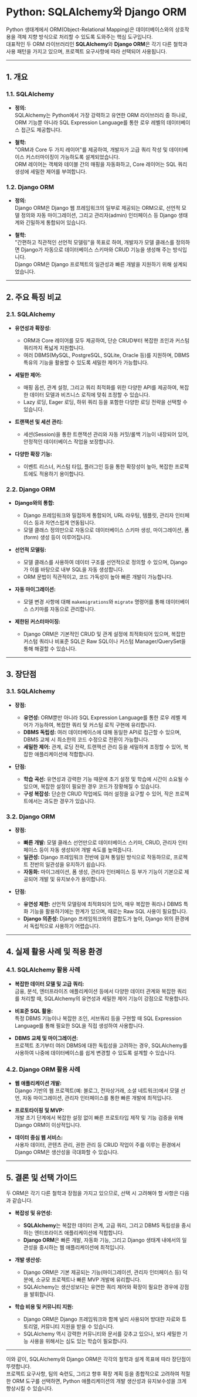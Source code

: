 # Python: SQLAlchemy와 Django ORM

Python 생태계에서 ORM(Object-Relational Mapping)은 데이터베이스와의 상호작용을 객체 지향 방식으로 처리할 수 있도록 도와주는 핵심 도구입니다.  
대표적인 두 ORM 라이브러리인 **SQLAlchemy**와 **Django ORM**은 각기 다른 철학과 사용 패턴을 가지고 있으며, 프로젝트 요구사항에 따라 선택되어 사용됩니다.

---

## 1. 개요

### 1.1. SQLAlchemy

- **정의:**  
  SQLAlchemy는 Python에서 가장 강력하고 유연한 ORM 라이브러리 중 하나로, ORM 기능뿐 아니라 SQL Expression Language를 통한 로우 레벨의 데이터베이스 접근도 제공합니다.
  
- **철학:**  
  "ORM과 Core 두 가지 레이어"를 제공하여, 개발자가 고급 쿼리 작성 및 데이터베이스 커스터마이징이 가능하도록 설계되었습니다.  
  ORM 레이어는 객체와 테이블 간의 매핑을 자동화하고, Core 레이어는 SQL 쿼리 생성에 세밀한 제어를 부여합니다.

### 1.2. Django ORM

- **정의:**  
  Django ORM은 Django 웹 프레임워크의 일부로 제공되는 ORM으로, 선언적 모델 정의와 자동 마이그레이션, 그리고 관리자(admin) 인터페이스 등 Django 생태계와 긴밀하게 통합되어 있습니다.
  
- **철학:**  
  "간편하고 직관적인 선언적 모델링"을 목표로 하여, 개발자가 모델 클래스를 정의하면 Django가 자동으로 데이터베이스 스키마와 CRUD 기능을 생성해 주는 방식입니다.  
  Django ORM은 Django 프로젝트의 일관성과 빠른 개발을 지원하기 위해 설계되었습니다.

---

## 2. 주요 특징 비교

### 2.1. SQLAlchemy

- **유연성과 확장성:**  
  - ORM과 Core 레이어를 모두 제공하여, 단순 CRUD부터 복잡한 조인과 커스텀 쿼리까지 폭넓게 지원합니다.  
  - 여러 DBMS(MySQL, PostgreSQL, SQLite, Oracle 등)를 지원하며, DBMS 특유의 기능을 활용할 수 있도록 세밀한 제어가 가능합니다.
  
- **세밀한 제어:**  
  - 매핑 옵션, 관계 설정, 그리고 쿼리 최적화를 위한 다양한 API를 제공하여, 복잡한 데이터 모델과 비즈니스 로직에 맞춰 조정할 수 있습니다.
  - Lazy 로딩, Eager 로딩, 하위 쿼리 등을 포함한 다양한 로딩 전략을 선택할 수 있습니다.
  
- **트랜잭션 및 세션 관리:**  
  - 세션(Session)을 통한 트랜잭션 관리와 자동 커밋/롤백 기능이 내장되어 있어, 안정적인 데이터베이스 작업을 보장합니다.
  
- **다양한 확장 기능:**  
  - 이벤트 리스너, 커스텀 타입, 플러그인 등을 통한 확장성이 높아, 복잡한 프로젝트에도 적용하기 용이합니다.

### 2.2. Django ORM

- **Django와의 통합:**  
  - Django 프레임워크와 밀접하게 통합되어, URL 라우팅, 템플릿, 관리자 인터페이스 등과 자연스럽게 연동됩니다.
  - 모델 클래스 정의만으로 자동으로 데이터베이스 스키마 생성, 마이그레이션, 폼(form) 생성 등이 이루어집니다.
  
- **선언적 모델링:**  
  - 모델 클래스를 사용하여 데이터 구조를 선언적으로 정의할 수 있으며, Django가 이를 바탕으로 내부 SQL을 자동 생성합니다.
  - ORM 문법이 직관적이고, 코드 가독성이 높아 빠른 개발이 가능합니다.
  
- **자동 마이그레이션:**  
  - 모델 변경 사항에 대해 `makemigrations`와 `migrate` 명령어를 통해 데이터베이스 스키마를 자동으로 관리합니다.
  
- **제한된 커스터마이징:**  
  - Django ORM은 기본적인 CRUD 및 관계 설정에 최적화되어 있으며, 복잡한 커스텀 쿼리나 비표준 SQL은 Raw SQL이나 커스텀 Manager/QuerySet을 통해 해결할 수 있습니다.

---

## 3. 장단점

### 3.1. SQLAlchemy

- **장점:**  
  - **유연성:** ORM뿐만 아니라 SQL Expression Language를 통한 로우 레벨 제어가 가능하여, 복잡한 쿼리 및 커스텀 로직 구현에 유리합니다.  
  - **DBMS 독립성:** 여러 데이터베이스에 대해 동일한 API로 접근할 수 있으며, DBMS 교체 시 최소한의 코드 수정으로 전환이 가능합니다.  
  - **세밀한 제어:** 관계, 로딩 전략, 트랜잭션 관리 등을 세밀하게 조정할 수 있어, 복잡한 애플리케이션에 적합합니다.

- **단점:**  
  - **학습 곡선:** 유연성과 강력한 기능 때문에 초기 설정 및 학습에 시간이 소요될 수 있으며, 복잡한 설정이 필요한 경우 코드가 장황해질 수 있습니다.
  - **구성 복잡성:** 단순한 CRUD 작업에도 여러 설정을 요구할 수 있어, 작은 프로젝트에서는 과도한 경우가 있습니다.

### 3.2. Django ORM

- **장점:**  
  - **빠른 개발:** 모델 클래스 선언만으로 데이터베이스 스키마, CRUD, 관리자 인터페이스 등이 자동 생성되어 개발 속도를 높여줍니다.  
  - **일관성:** Django 프레임워크 전반에 걸쳐 통일된 방식으로 작동하므로, 프로젝트 전반의 일관성을 유지하기 쉽습니다.  
  - **자동화:** 마이그레이션, 폼 생성, 관리자 인터페이스 등 부가 기능이 기본으로 제공되어 개발 및 유지보수가 용이합니다.

- **단점:**  
  - **유연성 제한:** 선언적 모델링에 최적화되어 있어, 매우 복잡한 쿼리나 DBMS 특화 기능을 활용하기에는 한계가 있으며, 때로는 Raw SQL 사용이 필요합니다.
  - **Django 의존성:** Django 프레임워크와의 결합도가 높아, Django 외의 환경에서 독립적으로 사용하기 어렵습니다.

---

## 4. 실제 활용 사례 및 적용 환경

### 4.1. SQLAlchemy 활용 사례

- **복잡한 데이터 모델 및 고급 쿼리:**  
  금융, 분석, 엔터프라이즈 애플리케이션 등에서 다양한 데이터 관계와 복잡한 쿼리를 처리할 때, SQLAlchemy의 유연성과 세밀한 제어 기능이 강점으로 작용합니다.
  
- **비표준 SQL 활용:**  
  특정 DBMS 기능이나 복잡한 조인, 서브쿼리 등을 구현할 때 SQL Expression Language를 통해 필요한 SQL을 직접 생성하여 사용합니다.
  
- **DBMS 교체 및 마이그레이션:**  
  프로젝트 초기부터 여러 DBMS에 대한 독립성을 고려하는 경우, SQLAlchemy를 사용하여 나중에 데이터베이스를 쉽게 변경할 수 있도록 설계할 수 있습니다.

### 4.2. Django ORM 활용 사례

- **웹 애플리케이션 개발:**  
  Django 기반의 웹 프로젝트(예: 블로그, 전자상거래, 소셜 네트워크)에서 모델 선언, 자동 마이그레이션, 관리자 인터페이스를 통한 빠른 개발에 최적입니다.
  
- **프로토타이핑 및 MVP:**  
  개발 초기 단계에서 복잡한 설정 없이 빠른 프로토타입 제작 및 기능 검증을 위해 Django ORM이 이상적입니다.
  
- **데이터 중심 웹 서비스:**  
  사용자 데이터, 콘텐츠 관리, 권한 관리 등 CRUD 작업이 주를 이루는 환경에서 Django ORM은 생산성을 극대화할 수 있습니다.

---

## 5. 결론 및 선택 가이드

두 ORM은 각기 다른 철학과 장점을 가지고 있으므로, 선택 시 고려해야 할 사항은 다음과 같습니다.

- **복잡성 및 유연성:**  
  - **SQLAlchemy**는 복잡한 데이터 관계, 고급 쿼리, 그리고 DBMS 독립성을 중시하는 엔터프라이즈 애플리케이션에 적합합니다.
  - **Django ORM**은 빠른 개발, 자동화 기능, 그리고 Django 생태계 내에서의 일관성을 중시하는 웹 애플리케이션에 최적입니다.

- **개발 생산성:**  
  - Django ORM은 기본 제공되는 기능(마이그레이션, 관리자 인터페이스 등) 덕분에, 소규모 프로젝트나 빠른 MVP 개발에 유리합니다.
  - SQLAlchemy는 생산성보다는 유연한 쿼리 제어와 확장이 필요한 경우에 강점을 발휘합니다.

- **학습 비용 및 커뮤니티 지원:**  
  - Django ORM은 Django 프레임워크와 함께 널리 사용되어 방대한 자료와 튜토리얼, 커뮤니티 지원을 받을 수 있습니다.
  - SQLAlchemy 역시 강력한 커뮤니티와 문서를 갖추고 있으나, 보다 세밀한 기능 사용을 위해서는 심도 있는 학습이 필요합니다.

---

이와 같이, SQLAlchemy와 Django ORM은 각각의 철학과 설계 목표에 따라 장단점이 뚜렷합니다.  
프로젝트 요구사항, 팀의 숙련도, 그리고 향후 확장 계획 등을 종합적으로 고려하여 적절한 ORM 도구를 선택하면, Python 애플리케이션의 개발 생산성과 유지보수성을 크게 향상시킬 수 있습니다.